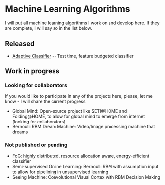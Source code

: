 # Machine Learning Algorithms

I will put all machine learning algorithms I work on and develop here. If they are complete, I will say so in the list below.

## Released

- [Adaptive Classifier](adaptive-classifier) -- Test time, feature budgeted classifier


## Work in progress

### Looking for collaborators
If you would like to participate in any of the projects here, please, let me know - I will share the current progress

- Global Mind: Open-source project like SETI@HOME and Folding@HOME, to allow for global mind to emerge from internet (looking for collaborators)
- Bernoulli RBM Dream Machine: Video/Image processing machine that dreams

### Not published or pending
- FoG: highly distributed, resource allocation aware, energy-efficient classifier
- Semi-supervised Online Learning: Bernoulli RBM with assumption input to allow for pipelining in unsupervised learning
- Seeing Machine: Convolutional Visual Cortex with RBM Decision Making
